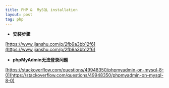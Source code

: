 ```yaml
---
title: PHP &  MySQL installation
layout: post
tag: php
---
```


* **安装步骤**

[https://www.jianshu.com/p/2fb9a3bb12f6](https://www.jianshu.com/p/2fb9a3bb12f6)

* **phpMyAdmin无法登录问题**

[https://stackoverflow.com/questions/49948350/phpmyadmin-on-mysql-8-0](https://stackoverflow.com/questions/49948350/phpmyadmin-on-mysql-8-0)